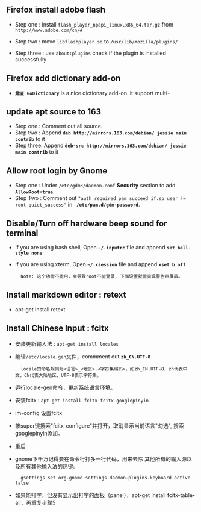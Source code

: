 ## Firefox install adobe flash ##

- Step one : install `flash_player_npapi_linux.x86_64.tar.gz` from `http://www.adobe.com/cn/#`

- Step two : move `libflashplayer.so` to `/usr/lib/mozilla/plugins/`

- Step three : use `about:plugins` check if the plugin is installed successfully

## Firefox add dictionary add-on ##

- **`趣查 GoDictionary`** is a nice dictionary add-on. it support multi-

## update apt source to 163 ##

- Step one : Comment out all source.
- Step two : Append **`deb http://mirrors.163.com/debian/ jessie main contrib`** to it
- Step three: Append **`deb-src http://mirrors.163.com/debian/ jessie main contrib`** to it


## Allow root login by Gnome ##

- Step one : Under `/etc/gdm3/daemon.conf` **Security** section to add **`AllowRoot=true`**.
- Step Two : Comment out `"auth required pam_succeed_if.so user != root quiet_success"` in **` /etc/pam.d/gdm-password`**.


## Disable/Turn off hardware beep sound for terminal ##

- If you are using bash shell, Open **`~/.inputrc`** file and append **`set bell-style none`** 

- If you are using xterm, Open **`~/.xsession`** file and append **`xset b off`**

        Note: 这个功能不能用，会导致root不能登录, 下面设置就能实现警告声屏蔽。

## Install markdown editor : retext ##

- apt-get install retext

## Install Chinese Input : fcitx ##

- 安装更新输入法 : `apt-get install locales`

- 编辑`/etc/locale.gen`文件，commment out **`zh_CN.UTF-8`**

        locale的命名规则为<语言>_<地区>.<字符集编码>，如zh_CN.UTF-8，zh代表中文，CN代表大陆地区，UTF-8表示字符集。

- 运行locale-gen命令，更新系统语言环境。

- 安装fcitx : `apt-get install fcitx fcitx-googlepinyin`

- im-config 设置fcitx

- 按super键搜索"fcitx-configure"并打开，取消显示当前语言"勾选", 搜索googlepinyin添加。

- 重启

- gnome下千万记得要在命令行打多一行代码，用来去除 其他所有的输入源以及所有其他输入法的热键:

        gsettings set org.gnome.settings-daemon.plugins.keyboard active false
        
- 如果能打字，但没有显示出打字的面板（panel），apt-get install fcitx-table-all，再重复步骤5







